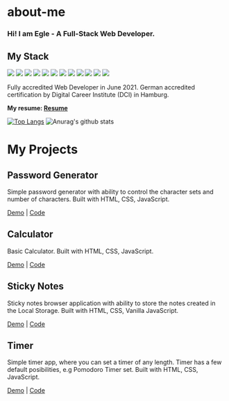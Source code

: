 # about-me

### Hi! I am Egle - A Full-Stack Web Developer.

## My Stack
![](https://img.shields.io/badge/<MAIN>-JavaScript-informational?style=flat&logo=<LOGO_NAME>&logoColor=white&color=yellow)
![](https://img.shields.io/badge/<JS>-React-informational?style=flat&logo=<LOGO_NAME>&logoColor=white&color=blue)
![](https://img.shields.io/badge/<DB>-MongoDB-informational?style=flat&logo=<LOGO_NAME>&logoColor=white&color=pink)
![](https://img.shields.io/badge/<DB>-Mongoose-informational?style=flat&logo=<LOGO_NAME>&logoColor=white&color=fucia)
![](https://img.shields.io/badge/<Server>-ExpressJS-informational?style=flat&logo=<LOGO_NAME>&logoColor=white&color=purple)
![](https://img.shields.io/badge/<Server>-NodeJS-informational?style=flat&logo=<LOGO_NAME>&logoColor=white&color=blue)
![](https://img.shields.io/badge/<Templates>-Handlebars-informational?style=flat&logo=<LOGO_NAME>&logoColor=white&color=green)
![](https://img.shields.io/badge/<Templates>-<EJS>-informational?style=flat&logo=<LOGO_NAME>&logoColor=white&color=black)
![](https://img.shields.io/badge/<Web>-<HTML5>-informational?style=flat&logo=<LOGO_NAME>&logoColor=white&color=orange)
![](https://img.shields.io/badge/<Style>-<CSS3>-informational?style=flat&logo=<LOGO_NAME>&logoColor=white&color=blue)
![](https://img.shields.io/badge/<Style>-<SCSS>-informational?style=flat&logo=<LOGO_NAME>&logoColor=white&color=brown)
![](https://img.shields.io/badge/<VC>-<Git>-informational?style=flat&logo=<LOGO_NAME>&logoColor=white&color=orange)

Fully accredited Web Developer in June 2021. German accredited certification by Digital Career Institute (DCI) in Hamburg.  

**My resume: [Resume](https://eglehelms.dev/wp-content/uploads/2020/12/EgleH-CV.pdf)**  

[![Top Langs](https://github-readme-stats.vercel.app/api/top-langs/?username=EgleHelms&theme=radical)](https://github.com/anuraghazra/github-readme-stats)
![Anurag's github stats](https://github-readme-stats.vercel.app/api?username=EgleHelms&show_icons=true&theme=radical)

# My Projects

## Password Generator

Simple password generator with ability to control the character sets and number of characters. Built with HTML, CSS, JavaScript.

[Demo](https://eglehelms.github.io/password-generator/) | [Code](https://github.com/EgleHelms/password-generator)

## Calculator

Basic Calculator.  Built with HTML, CSS, JavaScript.

[Demo](https://eglehelms.github.io/calculator/) | [Code](https://github.com/EgleHelms/calculator)

## Sticky Notes

Sticky notes browser application with ability to store the notes created in the Local Storage. Built with HTML, CSS, Vanilla JavaScript.

[Demo](https://eglehelms.github.io/stickynotes) | [Code](https://github.com/EgleHelms/stickynotes)

## Timer

Simple timer app, where you can set a timer of any length. Timer has a few default posibilities, e.g Pomodoro Timer set.  Built with HTML, CSS, JavaScript.

[Demo](https://eglehelms.github.io/timer) | [Code](https://github.com/EgleHelms/timer)

